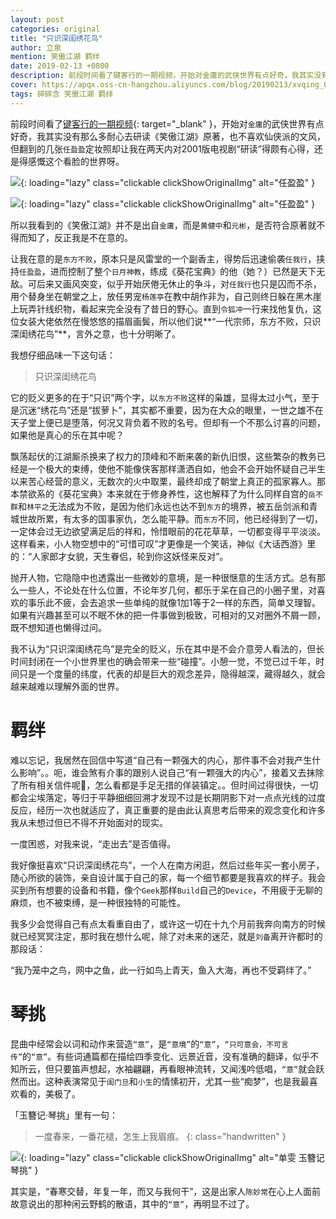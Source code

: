```yaml
---
layout: post
categories: original
title: "只识深闺绣花鸟"
author: 立泉
mention: 笑傲江湖 羁绊
date: 2019-02-13 +0800
description: 前段时间看了键客行的一期视频，开始对金庸的武侠世界有点好奇，我其实没有那么多耐心去研读《笑傲江湖》原著，也不喜欢仙侠派的文风，但翻到的几张任盈盈定妆照却让我在两天内对2001版电视剧“研读”得颇有心得，还是得感慨这个看脸的世界呀。
cover: https://apqx.oss-cn-hangzhou.aliyuncs.com/blog/20190213/xvqing_02.jpg
tags: 碎碎念 笑傲江湖 羁绊
---
```


前段时间看了[键客行的一期视频](https://www.bilibili.com/video/av14253687/){: target="_blank" }，开始对`金庸`的武侠世界有点好奇，我其实没有那么多耐心去研读《笑傲江湖》原著，也不喜欢仙侠派的文风，但翻到的几张`任盈盈`定妆照却让我在两天内对2001版电视剧“研读”得颇有心得，还是得感慨这个看脸的世界呀。

![](https://apqx.oss-cn-hangzhou.aliyuncs.com/blog/20190213/xvqing_01.jpg){: loading="lazy" class="clickable clickShowOriginalImg" alt="任盈盈" }

![](https://apqx.oss-cn-hangzhou.aliyuncs.com/blog/20190213/xvqing_02.jpg){: loading="lazy" class="clickable clickShowOriginalImg" alt="任盈盈" }

所以我看到的《笑傲江湖》并不是出自`金庸`，而是`黄健中`和`元彬`，是否符合原著就不得而知了，反正我是不在意的。

让我在意的是`东方不败`，原本只是风雷堂的一个副香主，得势后迅速偷袭`任我行`，挟持`任盈盈`，进而控制了整个`日月神教`，练成《葵花宝典》的他（她？）已然是天下无敌。可后来又画风突变，似乎开始厌倦无休止的争斗，对`任我行`也只是囚而不杀，用个替身坐在朝堂之上，放任男宠`杨莲亭`在教中胡作非为，自己则终日躲在黑木崖上玩弄针线织物，看起来完全没有了昔日的野心。直到`令狐冲`一行来找他复仇，这位女装大佬依然在慢悠悠的描眉画鬓，所以他们说**“一代宗师，东方不败，只识深闺绣花鸟”**，言外之意，也十分明晰了。

我想仔细品味一下这句话：

> 只识深闺绣花鸟

它的贬义更多的在于“只识”两个字，以`东方不败`这样的枭雄，显得太过小气，至于是沉迷“绣花鸟”还是“拔萝卜”，其实都不重要，因为在大众的眼里，一世之雄不在天子堂上便已是堕落，何况又背负着不败的名号。但却有一个不那么讨喜的问题，如果他是真心的乐在其中呢？

飘荡起伏的江湖厮杀换来了权力的顶峰和不断来袭的新仇旧恨，这些繁杂的教务已经是一个极大的束缚，使他不能像侠客那样潇洒自如，他会不会开始怀疑自己半生以来苦心经营的意义，无数次的火中取栗，最终却成了朝堂上真正的孤家寡人。那本禁欲系的《葵花宝典》本来就在于修身养性，这也解释了为什么同样自宫的`岳不群`和`林平之`无法成为不败，是因为他们永远也达不到`东方`的境界，被五岳剑派和青城世故所累，有太多的国事家仇，怎么能平静。而`东方`不同，他已经得到了一切，一定体会过无边欲望满足后的祥和，怜惜眼前的花花草草，一切都变得平平淡淡。这样看来，小人物空想中的“可惜可叹”才更像是一个笑话，神似《大话西游》里的：“人家郎才女貌，天生眷侣，轮到你这妖怪来反对”。

抛开人物，它隐隐中也透露出一些微妙的意境，是一种很惬意的生活方式。总有那么一些人，不论处在什么位置，不论年岁几何，都乐于呆在自己的小圈子里，对喜欢的事乐此不疲，会去追求一些单纯的就像1加1等于2一样的东西，简单又理智。如果有兴趣甚至可以不眠不休的把一件事做到极致，可相对的又对圈外不屑一顾，既不想知道也懒得过问。

我不认为“只识深闺绣花鸟”是完全的贬义，乐在其中是不会介意旁人看法的，但长时间封闭在一个小世界里也的确会带来一些“碰撞”。小憩一觉，不觉已过千年，时间只是一个度量的纬度，代表的却是巨大的观念差异，隐得越深，藏得越久，就会越来越难以理解外面的世界。

# 羁绊

难以忘记，我居然在回信中写道“自己有一颗强大的内心，那件事不会对我产生什么影响”。。呃，谁会煞有介事的跟别人说自己“有一颗强大的内心”，接着又去抹除了所有相关信件呢🙁，怎么看都是手足无措的佯装镇定。。但时间过得很快，一切都会尘埃落定，等归于平静细细回溯才发现不过是长期阴影下对一点点光线的过度反应，经历一次也就适应了，真正重要的是由此认真思考后带来的观念变化和许多我从未想过但已不得不开始面对的现实。

一度困惑，对我来说，“走出去”是否值得。

我好像挺喜欢“只识深闺绣花鸟”，一个人在南方闲逛，然后过些年买一套小房子，随心所欲的装饰，亲自设计属于自己的家，每一个细节都要是我喜欢的样子。我会买到所有想要的设备和书籍，像个`Geek`那样`Build`自己的`Device`，不用疲于无聊的麻烦，也不被束缚，是一种很独特的可能性。

我多少会觉得自己有点太看重自由了，或许这一切在十九个月前我奔向南方的时候就已经冥冥注定，那时我在想什么呢，除了对未来的迷茫，就是`刘备`离开许都时的那段话：

“我乃笼中之鸟，网中之鱼，此一行如鸟上青天，鱼入大海，再也不受羁绊了。”

# 琴挑

昆曲中经常会以词和动作来营造`“意”`，是`“意境”`的`“意”`，`“只可意会，不可言传”`的`“意”`。有些词通篇都在描绘四季变化、远景近音，没有准确的翻译，似乎不知所云，但只要笛声想起，水袖翩翩，再看眼神流转，又闻浅吟低唱，`“意”`就会跃然而出。这种表演常见于`闺门旦`和`小生`的情愫初开，尤其一些“痴梦”，也是我最喜欢看的，美极了。

「玉簪记·琴挑」里有一句：

> 一度春来，一番花褪，怎生上我眉痕。
{: class="handwritten" }

![](https://apqx.oss-cn-hangzhou.aliyuncs.com/blog/20190213/shanwen_yuzanji_2018_thumb.jpg){: loading="lazy" class="clickable clickShowOriginalImg" alt="单雯 玉簪记 琴挑" }

其实是，“春寒交替，年复一年，而又与我何干”，这是出家人`陈妙常`在心上人面前故意说出的那种闲云野鹤的散语，其中的`“意”`，再明显不过了。